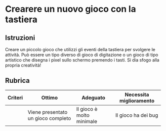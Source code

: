 # Crearere un nuovo gioco con la tastiera

## Istruzioni

Creare un piccolo gioco che utilizzi gli eventi della tastiera per svolgere le attività. Può essere un tipo diverso di gioco di digitazione o un gioco di tipo artistico che disegna i pixel sullo schermo premendo i tasti. Si dia sfogo alla propria creatività!

## Rubrica

| Criteri | Ottimo | Adeguato | Necessita miglioramento |
| -------- | ------------------------ | ------------------------ | ----------------- |
|          | Viene presentato un gioco completo | Il gioco è molto minimale | Il gioco ha dei bug |
